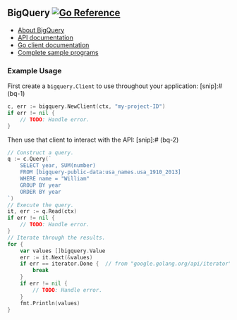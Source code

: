 ## BigQuery [![Go Reference](https://pkg.go.dev/badge/cloud.google.com/go/bigquery.svg)](https://pkg.go.dev/cloud.google.com/go/bigquery)

- [About BigQuery](https://cloud.google.com/bigquery/)
- [API documentation](https://cloud.google.com/bigquery/docs)
- [Go client documentation](https://pkg.go.dev/cloud.google.com/go/bigquery)
- [Complete sample programs](https://github.com/GoogleCloudPlatform/golang-samples/tree/master/bigquery)

### Example Usage

First create a `bigquery.Client` to use throughout your application:
[snip]:# (bq-1)
```go
c, err := bigquery.NewClient(ctx, "my-project-ID")
if err != nil {
	// TODO: Handle error.
}
```

Then use that client to interact with the API:
[snip]:# (bq-2)
```go
// Construct a query.
q := c.Query(`
    SELECT year, SUM(number)
    FROM [bigquery-public-data:usa_names.usa_1910_2013]
    WHERE name = "William"
    GROUP BY year
    ORDER BY year
`)
// Execute the query.
it, err := q.Read(ctx)
if err != nil {
	// TODO: Handle error.
}
// Iterate through the results.
for {
	var values []bigquery.Value
	err := it.Next(&values)
	if err == iterator.Done {  // from "google.golang.org/api/iterator"
		break
	}
	if err != nil {
		// TODO: Handle error.
	}
	fmt.Println(values)
}
```
